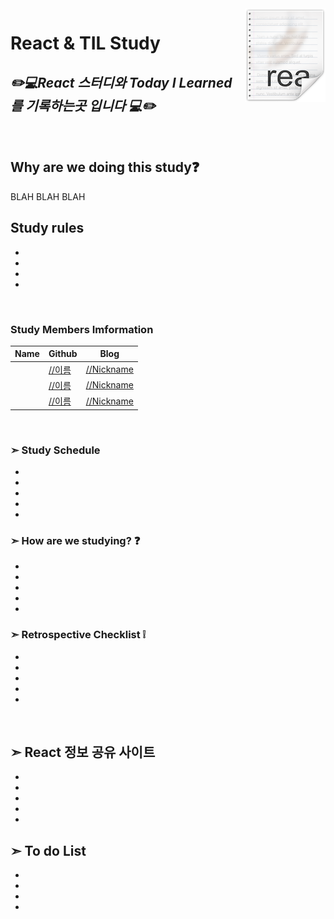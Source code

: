 <img src="icon.png" align="right" />

# React & TIL Study
## *✏️💻React 스터디와 Today I Learned 를 기록하는곳 입니다 💻✏️*

<br>

## Why are we doing this study❓

 BLAH BLAH BLAH

## Study rules
-
-
-
-


<br>



### Study Members Imformation

| Name | Github | Blog | 
|---|---|---|
|  | [//이름](//주소) | [//Nickname](주소)  |
|  | [//이름](//주소) | [//Nickname](주소)   |
|  | [//이름](//주소) | [//Nickname](주소) |



<br>


 ### ➣ Study Schedule
-
-
-
-
-
### ➣ How are we studying? ❓

-
-
-
-
-


### ➣ Retrospective Checklist ❕
-
-
-
-
-





<br>

## **➣ React 정보 공유 사이트** 
-
-
-
-
-




## **➣ To do List**
-
-
-
-



### 
